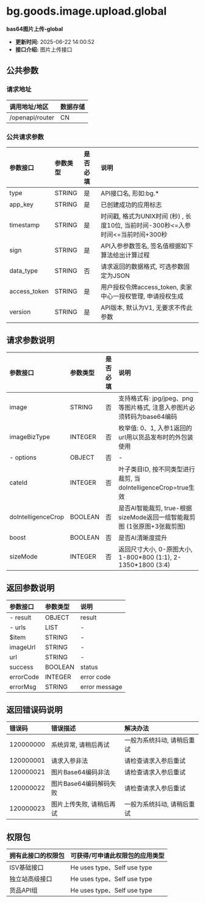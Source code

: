# bg.goods.image.upload.global

**bas64图片上传-global**

*   **更新时间:** 2025-06-22 14:00:52
*   **接口介绍:** 图片上传接口

## 公共参数

### 请求地址

| 调用地址/地区 | 数据存储 |
| :--- | :--- |
| /openapi/router | CN |

### 公共请求参数

| 参数接口 | 参数类型 | 是否必填 | 说明 |
| :--- | :--- | :--- | :--- |
| type | STRING | 是 | API接口名, 形如:bg.\* |
| app\_key | STRING | 是 | 已创建成功的应用标志 |
| timestamp | STRING | 是 | 时间戳, 格式为UNIX时间 (秒) , 长度10位, 当前时间-300秒<=入参时间<=当前时间+300秒 |
| sign | STRING | 是 | API入参参数签名, 签名值根据如下算法给出计算过程 |
| data\_type | STRING | 否 | 请求返回的数据格式, 可选参数固定为JSON |
| access\_token | STRING | 是 | 用户授权令牌access\_token, 卖家中心一授权管理, 申请授权生成 |
| version | STRING | 是 | API版本, 默认为V1, 无要求不传此参数 |

## 请求参数说明

| 参数接口 | 参数类型 | 是否必填 | 说明 |
| :--- | :--- | :--- | :--- |
| image | STRING | 否 | 支持格式有: jpg/jpeg、png等图片格式, 注意入参图片必须转码为base64编码 |
| imageBizType | INTEGER | 否 | 枚举值: 0、1, 入参1返回的url用以货品发布时的外包装使用 |
| - options | OBJECT | 否 | - |
| cateId | INTEGER | 否 | 叶子类目ID, 按不同类型进行裁剪, 当doIntelligenceCrop=true生效 |
| doIntelligenceCrop | BOOLEAN | 否 | 是否AI智能裁剪, true-根据sizeMode返回一组智能裁剪图 (1张原图+3张裁剪图) |
| boost | BOOLEAN | 否 | 是否AI清晰度提升 |
| sizeMode | INTEGER | 否 | 返回尺寸大小, 0-原图大小, 1-800\*800 (1:1), 2-1350\*1800 (3:4) |

## 返回参数说明

| 参数接口 | 参数类型 | 说明 |
| :--- | :--- | :--- |
| - result | OBJECT | result |
| - urls | LIST | - |
| $item | STRING | - |
| imageUrl | STRING | - |
| url | STRING | - |
| success | BOOLEAN | status |
| errorCode | INTEGER | error code |
| errorMsg | STRING | error message |

## 返回错误码说明

| 错误码 | 错误描述 | 解决办法 |
| :--- | :--- | :--- |
| 120000000 | 系统异常, 请稍后再试 | 一般为系统抖动, 请稍后重试 |
| 120000001 | 请求入参非法 | 请检查请求入参后重试 |
| 120000021 | 图片Base64编码非法 | 请检查请求入参后重试 |
| 120000022 | 图片Base64编码解码失败 | 请检查请求入参后重试 |
| 120000023 | 图片上传失败, 请稍后再试 | 一般为系统抖动, 请稍后重试 |

## 权限包

| 拥有此接口的权限包 | 可获得/可申请此权限包的应用类型 |
| :--- | :--- |
| ISV基础接口 | He uses type、Self use type |
| 独立站高级接口 | He uses type、Self use type |
| 货品API组 | He uses type、Self use type |
